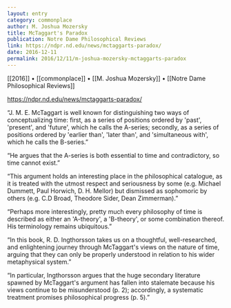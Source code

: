 ```yaml
---
layout: entry
category: commonplace
author: M. Joshua Mozersky
title: McTaggart's Paradox 
publication: Notre Dame Philosophical Reviews
link: https://ndpr.nd.edu/news/mctaggarts-paradox/
date: 2016-12-11
permalink: 2016/12/11/m-joshua-mozersky-mctaggarts-paradox
---
```


[[2016]] • [[commonplace]] • [[M. Joshua Mozersky]] • [[Notre Dame Philosophical Reviews]]

https://ndpr.nd.edu/news/mctaggarts-paradox/

“J. M. E. McTaggart is well known for distinguishing two ways of conceptualizing time: first, as a series of positions ordered by 'past', 'present', and 'future', which he calls the A-series; secondly, as a series of positions ordered by 'earlier than', 'later than', and 'simultaneous with', which he calls the B-series.”

“He argues that the A-series is both essential to time and contradictory, so time cannot exist.”

“This argument holds an interesting place in the philosophical catalogue, as it is treated with the utmost respect and seriousness by some (e.g. Michael Dummett, Paul Horwich, D. H. Mellor) but dismissed as sophomoric by others (e.g. C.D Broad, Theodore Sider, Dean Zimmerman).”

“Perhaps more interestingly, pretty much every philosophy of time is described as either an 'A-theory', a 'B-theory', or some combination thereof. His terminology remains ubiquitous.”

“In this book, R. D. Ingthorsson takes us on a thoughtful, well-researched, and enlightening journey through McTaggart's views on the nature of time, arguing that they can only be properly understood in relation to his wider metaphysical system.”

“In particular, Ingthorsson argues that the huge secondary literature spawned by McTaggart's argument has fallen into stalemate because his views continue to be misunderstood (p. 2); accordingly, a systematic treatment promises philosophical progress (p. 5).”

